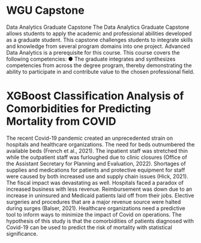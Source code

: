# WGU Capstone
Data Analytics Graduate Capstone
The Data Analytics Graduate Capstone allows students to apply the academic and professional abilities developed as a 
graduate student. This capstone challenges students to integrate skills and knowledge from several program domains into 
one project. Advanced Data Analytics is a prerequisite for this course.
This course covers the following competencies:
● The graduate integrates and synthesizes competencies from across the degree program, thereby demonstrating the 
ability to participate in and contribute value to the chosen professional field.





# XGBoost Classification Analysis of Comorbidities for Predicting Mortality from COVID
  The recent Covid-19 pandemic created an unprecedented strain on hospitals and healthcare organizations. The need for beds 
outnumbered the available beds (French et al., 2021). The inpatient staff was stretched thin while the outpatient staff 
was furloughed due to clinic closures (Office of the Assistant Secretary for Planning and Evaluation, 2022). Shortages 
of supplies and medications for patients and protective equipment for staff were caused by both increased use and supply
chain issues (Hick, 2021). The fiscal impact was devastating as well. Hospitals faced a paradox of increased business 
with less revenue. Reimbursement was down due to an increase in uninsured and Medicaid patients laid off from their jobs.
Elective surgeries and procedures that are a major revenue source were halted during surges (Balser, 2021).
  Healthcare organizations need a predictive tool to inform ways to minimize the impact of Covid on operations. 
The hypothesis of this study is that the comorbidities of patients diagnosed with Covid-19 can be used to predict the
risk of mortality with statistical significance.
